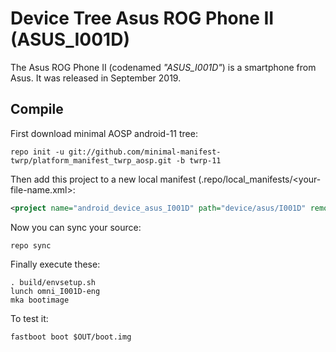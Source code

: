 # Device Tree Asus ROG Phone II (ASUS_I001D)

The Asus ROG Phone II (codenamed _"ASUS_I001D"_) is a smartphone from Asus.
It was released in September 2019.

## Compile

First download minimal AOSP android-11 tree:

```
repo init -u git://github.com/minimal-manifest-twrp/platform_manifest_twrp_aosp.git -b twrp-11
```
Then add this project to a new local manifest (.repo/local_manifests/<your-file-name.xml>:

```xml
<project name="android_device_asus_I001D" path="device/asus/I001D" remote="TeamWin" revision="android-11" />
```

Now you can sync your source:

```
repo sync
```

Finally execute these:

```
. build/envsetup.sh
lunch omni_I001D-eng
mka bootimage
```

To test it:

```
fastboot boot $OUT/boot.img
```